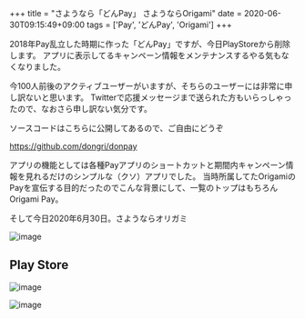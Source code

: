 +++
title = "さようなら「どんPay」 さようならOrigami"
date = 2020-06-30T09:15:49+09:00
tags = ['Pay', 'どんPay', 'Origami']
+++

2018年Pay乱立した時期に作った「どんPay」ですが、今日PlayStoreから削除します。
アプリに表示してるキャンペーン情報をメンテナンスするやる気もなくなりました。

今100人前後のアクティブユーザーがいますが、そちらのユーザーには非常に申し訳ないと思います。
Twitterで応援メッセージまで送られた方もいらっしゃったので、なおさら申し訳ない気分です。

ソースコードはこちらに公開してあるので、ご自由にどうぞ

https://github.com/dongri/donpay

アプリの機能としては各種Payアプリのショートカットと期間内キャンペーン情報を見れるだけのシンプルな（クソ）アプリでした。
当時所属してたOrigamiのPayを宣伝する目的だったのでこんな背景にして、一覧のトップはもちろんOrigami Pay。

そして今日2020年6月30日。さようならオリガミ

![image](/images/post/2020-06-30/donpay-0.png)

## Play Store
![image](/images/post/2020-06-30/donpay-1.png)


![image](/images/post/2020-06-30/donpay-2.png)

